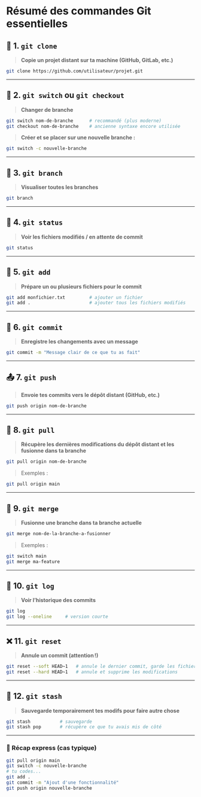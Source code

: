 # Résumé des commandes Git essentielles

## 🔄 1. `git clone`

> **Copie un projet distant sur ta machine (GitHub, GitLab, etc.)**

```bash
git clone https://github.com/utilisateur/projet.git
```

---

## 🔀 2. `git switch` ou `git checkout`

> **Changer de branche**

```bash
git switch nom-de-branche      # recommandé (plus moderne)
git checkout nom-de-branche    # ancienne syntaxe encore utilisée
```

> **Créer et se placer sur une nouvelle branche :**

```bash
git switch -c nouvelle-branche
```

---

## 👀 3. `git branch`

> **Visualiser toutes les branches**

```bash
git branch
```

---

## 📝 4. `git status`

> **Voir les fichiers modifiés / en attente de commit**

```bash
git status
```

---

## 📂 5. `git add`

> **Prépare un ou plusieurs fichiers pour le commit**

```bash
git add monfichier.txt         # ajouter un fichier
git add .                      # ajouter tous les fichiers modifiés
```

---

## 💾 6. `git commit`

> **Enregistre les changements avec un message**

```bash
git commit -m "Message clair de ce que tu as fait"
```

---

## 📤 7. `git push`

> **Envoie tes commits vers le dépôt distant (GitHub, etc.)**

```bash
git push origin nom-de-branche
```

---

## 🔄 8. `git pull`

> **Récupère les dernières modifications du dépôt distant et les fusionne dans ta branche**

```bash
git pull origin nom-de-branche
```

> Exemples :

```bash
git pull origin main
```

---

## 🔀 9. `git merge`

> **Fusionne une branche dans ta branche actuelle**

```bash
git merge nom-de-la-branche-a-fusionner
```

> Exemples :

```bash
git switch main
git merge ma-feature
```

---

## 🔧 10. `git log`

> **Voir l’historique des commits**

```bash
git log
git log --oneline     # version courte
```

---

## ❌ 11. `git reset`

> **Annule un commit (attention !)**

```bash
git reset --soft HEAD~1   # annule le dernier commit, garde les fichiers
git reset --hard HEAD~1   # annule et supprime les modifications
```

---

## 🧽 12. `git stash`

> **Sauvegarde temporairement tes modifs pour faire autre chose**

```bash
git stash           # sauvegarde
git stash pop       # récupère ce que tu avais mis de côté
```

---

### 🔁 Récap express (cas typique)

```bash
git pull origin main
git switch -c nouvelle-branche
# tu codes...
git add .
git commit -m "Ajout d'une fonctionnalité"
git push origin nouvelle-branche
```
